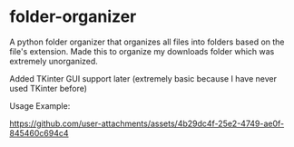 # folder-organizer
A python folder organizer that organizes all files into folders based on the file's extension.
Made this to organize my downloads folder which was extremely unorganized.

Added TKinter GUI support later (extremely basic because I have never used TKinter before)

Usage Example:

https://github.com/user-attachments/assets/4b29dc4f-25e2-4749-ae0f-845460c694c4

